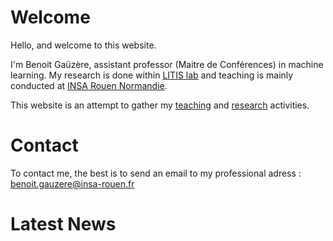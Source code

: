 # Welcome

Hello, and welcome to this website.

I'm Benoit Gaüzère, assistant professor (Maitre de Conférences) in machine learning. My
research is done within [LITIS lab](https://www.litislab.fr/) and teaching is mainly conducted at [INSA
Rouen Normandie](https://www.insa-rouen.fr/).

This website is an attempt to gather my [teaching](/teaching) and [research](/research)
activities.


# Contact

To contact me, the best is to send an email to my professional adress : [benoit.gauzere@insa-rouen.fr](mailto:benoit.gauzere@insa-rouen.fr)

# Latest News


